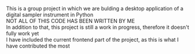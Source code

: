 This is a group project in which we are bulding a desktop application of a digital sampler instrument in Python
<br>NOT ALL OF THIS CODE HAS BEEN WRITTEN BY ME<br>
In addition to that, this project is still a work in progress, therefore it doesn't fully work yet<br>
I have included the current frontend part of the project, as this is what I have contributed the most<br>
